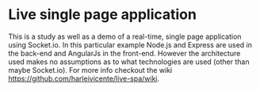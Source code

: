 Live single page application
========

This is a study as well as a demo of a real-time, single page application using Socket.io. In this particular example Node.js and Express are used in the back-end and AngularJs in the front-end. However the architecture used makes no assumptions as to what technologies are used (other than maybe Socket.io). For more info checkout the wiki https://github.com/harleivicente/live-spa/wiki.
